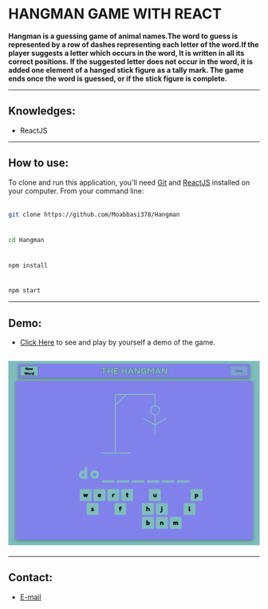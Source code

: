 # HANGMAN GAME WITH REACT

**Hangman is a guessing game of animal names.The word to guess is represented by a row of dashes representing each letter of the word.If the player suggests a letter which occurs in the word, It is written in all its correct positions. If the suggested letter does not occur in the word, it is added one element of a hanged stick figure as a tally mark. The game ends once the word is guessed, or if the stick figure is complete.**

---

## Knowledges:

- ReactJS

---

## How to use:

To clone and run this application, you'll need [Git](https://git-scm.com/downloads) and [ReactJS](https://reactjs.org/) installed on your computer. From your command line:

```bash

git clone https://github.com/Moabbasi378/Hangman


cd Hangman


npm install


npm start

```

---

## Demo:

- [Click Here](https://strong-smakager-afa0f1.netlify.app/) to see and play by yourself a demo of the game.

## ![alt text for screen readers](src/Screenshot.png "ScreenShot")

---

## Contact:

- [E-mail](mailto:carloinred@gmail.com)
